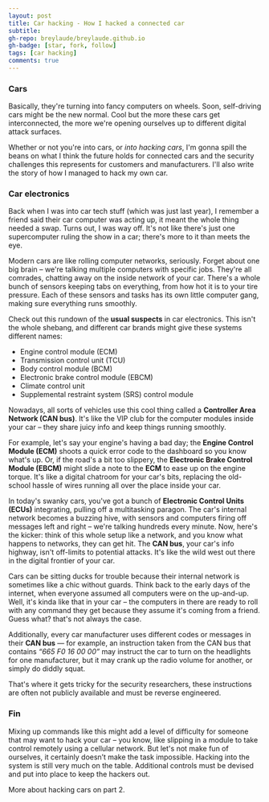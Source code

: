 ```yaml
---
layout: post
title: Car hacking - How I hacked a connected car
subtitle: 
gh-repo: breylaude/breylaude.github.io
gh-badge: [star, fork, follow]
tags: [car hacking]
comments: true
---
```


### Cars

Basically, they're turning into fancy computers on wheels. Soon, self-driving cars might be the new normal. Cool but the more these cars get interconnected, the more we're opening ourselves up to different digital attack surfaces. 

Whether or not you're into cars, or *into hacking cars*, I'm gonna spill the beans on what I think the future holds for connected cars and the security challenges this represents for customers and manufacturers. I'll also write the story of how I managed to hack my own car.

### Car electronics

Back when I was into car tech stuff (which was just last year), I remember a friend said their car computer was acting up, it meant the whole thing needed a swap. Turns out, I was way off. It's not like there's just one supercomputer ruling the show in a car; there's more to it than meets the eye.

Modern cars are like rolling computer networks, seriously. Forget about one big brain – we're talking multiple computers with specific jobs. They're all comrades, chatting away on the inside network of your car. There's a whole bunch of sensors keeping tabs on everything, from how hot it is to your tire pressure. Each of these sensors and tasks has its own little computer gang, making sure everything runs smoothly.

Check out this rundown of the **usual suspects** in car electronics. This isn't the whole shebang, and different car brands might give these systems different names:

- Engine control module (ECM)
- Transmission control unit (TCU)
- Body control module (BCM)
- Electronic brake control module (EBCM)
- Climate control unit
- Supplemental restraint system (SRS) control module

Nowadays, all sorts of vehicles use this cool thing called a **Controller Area Network (CAN bus)**. It's like the VIP club for the computer modules inside your car – they share juicy info and keep things running smoothly. 

For example, let's say your engine's having a bad day; the **Engine Control Module (ECM)** shoots a quick error code to the dashboard so you know what's up. Or, if the road's a bit too slippery, the **Electronic Brake Control Module (EBCM)** might slide a note to the **ECM** to ease up on the engine torque. It's like a digital chatroom for your car's bits, replacing the old-school hassle of wires running all over the place inside your car.

In today's swanky cars, you've got a bunch of **Electronic Control Units (ECUs)** integrating, pulling off a multitasking paragon. The car's internal network becomes a buzzing hive, with sensors and computers firing off messages left and right – we're talking hundreds every minute. Now, here's the kicker: think of this whole setup like a network, and you know what happens to networks, they can get hit. The **CAN bus**, your car's info highway, isn't off-limits to potential attacks. It's like the wild west out there in the digital frontier of your car.

Cars can be sitting ducks for trouble because their internal network is sometimes like a chic without guards. Think back to the early days of the internet, when everyone assumed all computers were on the up-and-up. Well, it's kinda like that in your car – the computers in there are ready to roll with any command they get because they assume it's coming from a friend. Guess what? that's not always the case.

Additionally, every car manufacturer uses different codes or messages in their **CAN bus** — for example, an instruction taken from the CAN bus that contains *“665 F0 16 00 00”* may instruct the car to turn on the headlights for one manufacturer, but it may crank up the radio volume for another, or simply do diddly squat. 

That's where it gets tricky for the security researchers, these instructions are often not publicly available and must be reverse engineered.

### Fin
Mixing up commands like this might add a level of difficulty for someone that may want to hack your car – you know, like slipping in a module to take control remotely using a cellular network. But let's not make fun of ourselves, it certainly doesn’t make the task impossible. Hacking into the system is still very much on the table. Additional controls must be devised and put into place to keep the hackers out.

More about hacking cars on part 2.



